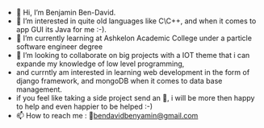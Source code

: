 - 👋 Hi, I’m Benjamin Ben-David.
- 👀 I’m interested in quite old languages like C\C++, and when it comes to app GUI its Java for me :-).
- 🌱 I’m currently learning at Ashkelon Academic College under a particle software engineer degree
- 💞️ I’m looking to collaborate on big projects with a IOT theme that i can expande my knowledge of low level programming,
-    and currntly am interested in learning web development in the form of django framework, and mongoDB when it comes to data base management.
-    if you feel like taking a side project send an 📧, i will be more then happy to help and even happier to be helped :-) 
- 📫 How to reach me : 📧bendavidbenyamin@gmail.com

<!---
benjamin77420/benjamin77420 is a ✨ special ✨ repository because its `README.md` (this file) appears on your GitHub profile.
You can click the Preview link to take a look at your changes.
--->
